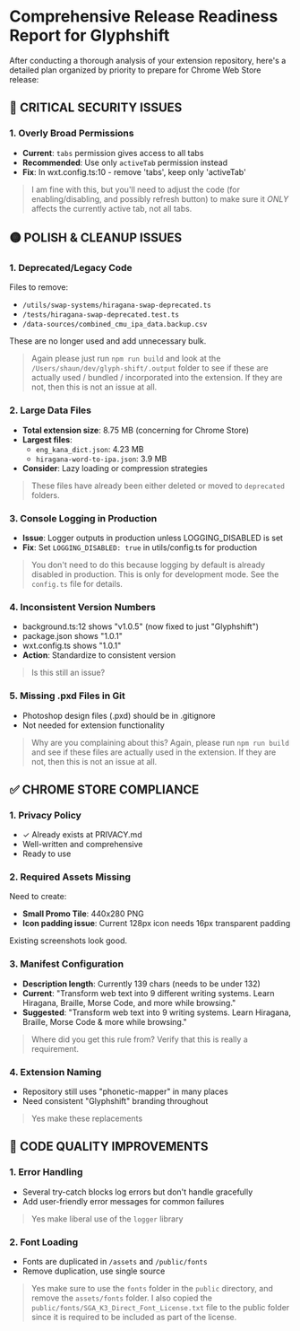 # Comprehensive Release Readiness Report for Glyphshift

After conducting a thorough analysis of your extension repository, here's a detailed plan organized by priority to prepare for Chrome Web Store release:

## 🔴 CRITICAL SECURITY ISSUES

### 1. Overly Broad Permissions
- **Current**: `tabs` permission gives access to all tabs
- **Recommended**: Use only `activeTab` permission instead
- **Fix**: In wxt.config.ts:10 - remove 'tabs', keep only 'activeTab'

> I am fine with this, but you'll need to adjust the code (for enabling/disabling, and possibly refresh button) to make sure it *ONLY* affects the currently active tab, not all tabs.

## 🟡 POLISH & CLEANUP ISSUES

### 1. Deprecated/Legacy Code
Files to remove:
- `/utils/swap-systems/hiragana-swap-deprecated.ts`
- `/tests/hiragana-swap-deprecated.test.ts`
- `/data-sources/combined_cmu_ipa_data.backup.csv`

These are no longer used and add unnecessary bulk.

> Again please just run `npm run build` and look at the `/Users/shaun/dev/glyph-shift/.output` folder to see if these are actually used / bundled / incorporated into the extension. If they are not, then this is not an issue at all.

### 2. Large Data Files
- **Total extension size**: 8.75 MB (concerning for Chrome Store)
- **Largest files**:
  - `eng_kana_dict.json`: 4.23 MB
  - `hiragana-word-to-ipa.json`: 3.9 MB 
- **Consider**: Lazy loading or compression strategies

> These files have already been either deleted or moved to `deprecated` folders.


### 3. Console Logging in Production
- **Issue**: Logger outputs in production unless LOGGING_DISABLED is set
- **Fix**: Set `LOGGING_DISABLED: true` in utils/config.ts for production

> You don't need to do this because logging by default is already disabled in production. This is only for development mode. See the `config.ts` file for details.

### 4. Inconsistent Version Numbers
- background.ts:12 shows "v1.0.5" (now fixed to just "Glyphshift")
- package.json shows "1.0.1"
- wxt.config.ts shows "1.0.1"
- **Action**: Standardize to consistent version

> Is this still an issue?

### 5. Missing .pxd Files in Git
- Photoshop design files (.pxd) should be in .gitignore
- Not needed for extension functionality

> Why are you complaining about this? Again, please run `npm run build` and see if these files are actually used in the extension. If they are not, then this is not an issue at all.

## ✅ CHROME STORE COMPLIANCE

### 1. Privacy Policy
- ✓ Already exists at PRIVACY.md
- Well-written and comprehensive
- Ready to use

### 2. Required Assets Missing
Need to create:
- **Small Promo Tile**: 440x280 PNG
- **Icon padding issue**: Current 128px icon needs 16px transparent padding

Existing screenshots look good.

### 3. Manifest Configuration
- **Description length**: Currently 139 chars (needs to be under 132)
- **Current**: "Transform web text into 9 different writing systems. Learn Hiragana, Braille, Morse Code, and more while browsing."
- **Suggested**: "Transform web text into 9 writing systems. Learn Hiragana, Braille, Morse Code & more while browsing."

> Where did you get this rule from? Verify that this is really a requirement.

### 4. Extension Naming
- Repository still uses "phonetic-mapper" in many places
- Need consistent "Glyphshift" branding throughout

> Yes make these replacements

## 🔧 CODE QUALITY IMPROVEMENTS

### 1. Error Handling
- Several try-catch blocks log errors but don't handle gracefully
- Add user-friendly error messages for common failures

> Yes make liberal use of the `logger` library

### 2. Font Loading
- Fonts are duplicated in `/assets` and `/public/fonts`
- Remove duplication, use single source

> Yes make sure to use the `fonts` folder in the `public` directory, and remove the `assets/fonts` folder. I also copied the `public/fonts/SGA_K3_Direct_Font_License.txt` file to the public folder since it is required to be included as part of the license.

